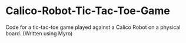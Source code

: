 # Calico-Robot-Tic-Tac-Toe-Game
Code for a tic-tac-toe game played against a Calico Robot on a physical board. 
(Written using Myro)
